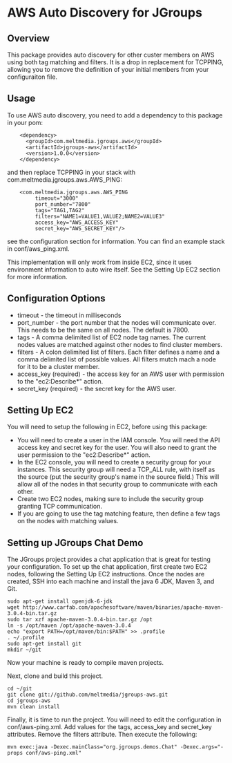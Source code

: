 AWS Auto Discovery for JGroups
==============================
Overview
--------
This package provides auto discovery for other custer members on AWS using both tag matching and filters.  It is
a drop in replacement for TCPPING, allowing you to remove the definition of your initial members from your configuraiton
file.

Usage
-----
To use AWS auto discovery, you need to add a dependency to this package in your pom:
```
    <dependency>
      <groupId>com.meltmedia.jgroups.aws</groupId>
      <artifactId>jgroups-aws</artifactId>
      <version>1.0.0</version>
    </dependency>
```
and then replace TCPPING in your stack with com.meltmedia.jgroups.aws.AWS_PING:
```
    <com.meltmedia.jgroups.aws.AWS_PING
         timeout="3000"
         port_number="7800"
         tags="TAG1,TAG2"
         filters="NAME1=VALUE1,VALUE2;NAME2=VALUE3"
         access_key="AWS_ACCESS_KEY"
         secret_key="AWS_SECRET_KEY"/>
```
see the configuration section for information.  You can find an example stack in conf/aws_ping.xml.

This implementation will only work from inside EC2, since it uses environment information to auto wire itself.  See the
Setting Up EC2 section for more information.

Configuration Options
---------------------
* timeout - the timeout in milliseconds
* port_number - the port number that the nodes will communicate over.  This needs to be the same on all nodes.  The default is 7800.
* tags - A comma delimited list of EC2 node tag names.  The current nodes values are matched against other nodes to find
cluster members.
* filters - A colon delimited list of filters.  Each filter defines a name and a comma delimited list of possible values.
All filters mutch mach a node for it to be a cluster member.
* access_key (required) - the access key for an AWS user with permission to the "ec2:Describe*" action.
* secret_key (required) - the secret key for the AWS user.

Setting Up EC2
--------------
You will need to setup the following in EC2, before using this package:
* You will need to create a user in the IAM console.  You will need the API access key and secret key for the user.  You will also 
need to grant the user permission to the "ec2:Describe*" action.
* In the EC2 console, you will need to create a security group for your instances.  This security group will need a TCP_ALL rule,
with itself as the source (put the security group's name in the source field.)  This will allow all of the nodes in that security
group to communicate with each other.
* Create two EC2 nodes, making sure to include the security group granting TCP communication.
* If you are going to use the tag matching feature, then define a few tags on the nodes with matching values.

Setting up JGroups Chat Demo
----------------------------
The JGroups project provides a chat application that is great for testing your configuration.  To set up the chat application,
first create two EC2 nodes, following the Setting Up EC2 instructions.  Once the nodes are created, SSH into each machine and
install the java 6 JDK, Maven 3, and Git.
```
sudo apt-get install openjdk-6-jdk
wget http://www.carfab.com/apachesoftware/maven/binaries/apache-maven-3.0.4-bin.tar.gz
sudo tar xzf apache-maven-3.0.4-bin.tar.gz /opt
ln -s /opt/maven /opt/apache-maven-3.0.4
echo "export PATH=/opt/maven/bin:$PATH" >> .profile
. ~/.profile
sudo apt-get install git
mkdir ~/git
```
Now your machine is ready to compile maven projects.

Next, clone and build this project.
```
cd ~/git
git clone git://github.com/meltmedia/jgroups-aws.git
cd jgroups-aws
mvn clean install
```
Finally, it is time to run the project.  You will need to edit the configuration in conf/aws-ping.xml.  Add values for the
tags, access_key and secret_key attributes.  Remove the filters attribute.  Then execute the following:
```
mvn exec:java -Dexec.mainClass="org.jgroups.demos.Chat" -Dexec.args="-props conf/aws-ping.xml"
```


